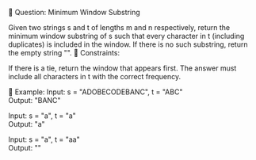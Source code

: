 🧪 Question:
Minimum Window Substring

Given two strings s and t of lengths m and n respectively, return the minimum window substring of s such that every character in t (including duplicates) is included in the window. If there is no such substring, return the empty string "".
📝 Constraints:

If there is a tie, return the window that appears first.
The answer must include all characters in t with the correct frequency.


🧾 Example:
Input: s = "ADOBECODEBANC", t = "ABC"  
Output: "BANC"

Input: s = "a", t = "a"  
Output: "a"

Input: s = "a", t = "aa"  
Output: ""